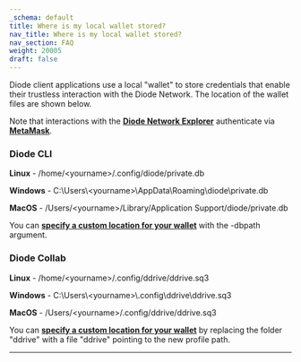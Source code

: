 ```yaml
---
_schema: default
title: Where is my local wallet stored?
nav_title: Where is my local wallet stored?
nav_section: FAQ
weight: 20005
draft: false
---
```

Diode client applications use a local "wallet" to store credentials that enable their trustless interaction with the Diode Network. The location of the wallet files are shown below.

Note that interactions with the <a href="https://diode.io/prenet/#/" target="_blank" rel="noopener"><strong>Diode Network Explorer</strong></a> authenticate via [**MetaMask**](https://network.docs.diode.io/docs/faq/configure-metamask/).

### **Diode CLI**

**Linux** - /home/&lt;yourname&gt;/.config/diode/private.db

**Windows** - C:\\Users\\&lt;yourname&gt;\\AppData\\Roaming\\diode\\private.db

**MacOS** - /Users/&lt;yourname&gt;/Library/Application Support/diode/private.db

You can <a href="https://cli.docs.diode.io/docs/faq/how-do-i-use-a-different-wallet-for-the-diode-cli/" target="_blank" rel="noopener"><strong>specify a custom location for your wallet</strong></a> with the -dbpath argument.

### **Diode Collab**

**Linux** - /home/&lt;yourname&gt;/.config/ddrive/ddrive.sq3

**Windows** - C:\\Users\\&lt;yourname&gt;\\.config\\ddrive\\ddrive.sq3

**MacOS** - /Users/&lt;yourname&gt;/.config/ddrive/ddrive.sq3

You can <a href="https://app.docs.diode.io/docs/admin/change-profile-directory/" target="_blank" rel="noopener"><strong>specify a custom location for your wallet</strong></a> by replacing the folder "ddrive" with a file "ddrive" pointing to the new profile path.

---

&nbsp;